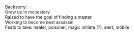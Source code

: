 Backstory:  
Grew up in monastery  
Raised to have the goal of finding a master  
Working to become best assassin  
Feats to take: healer, poisoner, magic initiate (?), alert, mobile